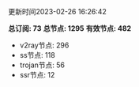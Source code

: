更新时间2023-02-26 16:26:42

**总订阅: 73**
**总节点: 1295**
**有效节点: 482**
- v2ray节点: 296
- ss节点: 118
- trojan节点: 56
- ssr节点: 12
